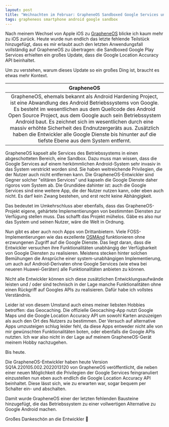 ```yaml
---
layout: post
title: "Weihnachten im Februar: GrapheneOS Sandboxed Google Services unterstützen Google Location Accuracy API"
tags: grapheneos smartphone android google sandbox
---
```


Nach meinem Wechsel von Apple iOS zu [GrapheneOS](https://grapheneos.org) blicke ich kaum mehr zu iOS zurück. Heute wurde nun endlich das letzte fehlende Teilstück hinzugefügt, dass es mir erlaubt auch den letzten Anwendungsfall vollständig auf GrapheneOS zu übertragen: die Sandboxed Google Play Services erhielten ein großes Update, dass die Google Location Accuracy API beinhaltet.

Um zu verstehen, warum dieses Update so ein großes Ding ist, braucht es etwas mehr Kontext.

|GrapheneOS|
|:-:|
|GrapheneOS, ehemals bekannt als Android Hardening Project, ist eine Abwandlung des Android Betriebssystems von Google. Es besteht im wesentlichen aus dem Quellcode des Android Open Source Project, aus dem Google auch sein Betriebssystem Android baut. Es zeichnet sich im wesentlichen durch eine massiv erhöhte Sicherheit des Endnutzergeräts aus. Zusätzlich haben die Entwickler alle Google Dienste bis hinunter auf die tiefste Ebene aus dem System entfernt.|

GrapheneOS kapselt alle Services des Betriebssystems in einen abgeschotteten Bereich, eine Sandbox. Dazu muss man wissen, dass die Google Services auf einem herkömmlichen Android-System sehr invasiv in das System verstrickt worden sind. Sie haben weitreichende Privilegien, die der Nutzer auch nicht entfernen kann. Die GrapheneOS-Entwickler sind Gegner solcher "elitären Services" und kapseln die Google Dienste daher rigoros vom System ab. Die Grundidee dahinter ist: auch die Google Services sind eine weitere App, die der Nutzer nutzen kann, oder eben auch nicht. Es darf kein Zwang bestehen, und erst recht keine Abhängigkeit.

Das bedeutet im Umkehrschluss aber ebenfalls, dass das GrapheneOS-Projekt eigene, gehärtete Implementierungen von bestimmten Diensten zur Verfügung stellen muss. Das schafft das Projekt mühelos. Gäbe es also nur das System und seinen Nutzer, wäre die Welt in Ordnung.

Nun gibt es aber auch noch Apps von Drittanbietern. Viele FOSS-Implementierungen wie das exzellente [OSMAnd](https://osmand.net) funktionieren ohne erzwungenen Zugriff auf die Google Dienste. Das liegt daran, dass die Entwickler versuchen ihre Funktionalitäten unabhängig der Verfügbarkeit von Google Diensten zu realisieren. Meistens stecken hinter solchen Bemühungen die Ansprüche einer system-unabhängigen Implementierung, um auch auf Android-Derivaten ohne Google Services (wie etwa bei neueren Huawei-Geräten) alle Funktionalitäten anbieten zu können.

Nicht alle Entwickler können sich diese zusätzlichen Entwicklungsaufwände leisten und / oder sind technisch in der Lage manche Funktionalitäten ohne einen Rückgriff auf Googles APIs zu realisieren. Dafür habe ich vollstes Verständnis.

Leider ist von diesem Umstand auch eines meiner liebsten Hobbies betroffen: das Geocaching. Die offizielle Geocaching-App nutzt Google Maps und die Google Location Accuracy API um sowohl Karten anzuzeigen als auch den Ort des Nutzers zu bestimmen. Der Versuch auf alternative Apps umzusteigen schlug leider fehl, da diese Apps entweder nicht alle von mir gewünschten Funktionalitäten boten, oder ebenfalls die Google APIs nutzten. Ich war also nicht in der Lage auf meinem GrapheneOS-Gerät meinem Hobby nachzugehen.

Bis heute.

Die GrapheneOS-Entwickler haben heute Version SQ1A.220105.002.2022013120 von GrapheneOS veröffentlicht, die neben einer neuen Möglichkeit die Privilegien der Google Services feingranuliert einzustellen nun eben auch endlich die Google Location Accuracy API beinhaltet. Diese lässt sich, wie zu erwarten war, sogar bequem per Schalter ein- und abschalten.

Damit wurde GrapheneOS einer der letzten fehlenden Bausteine hinzugefügt, die das Betriebssystem zu einer vollwertigen Alternative zu Google Android machen.

Großes Dankeschön an die Entwickler 🍻

